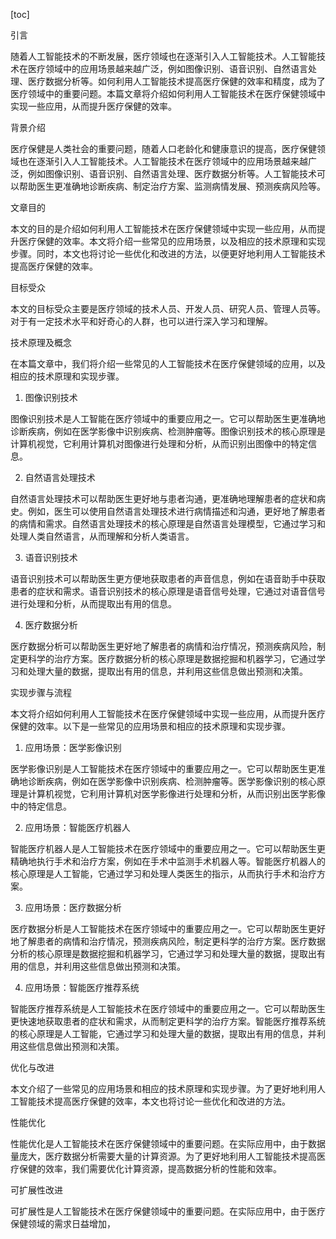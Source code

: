 
[toc]                    
                
                
引言

随着人工智能技术的不断发展，医疗领域也在逐渐引入人工智能技术。人工智能技术在医疗领域中的应用场景越来越广泛，例如图像识别、语音识别、自然语言处理、医疗数据分析等。如何利用人工智能技术提高医疗保健的效率和精度，成为了医疗领域中的重要问题。本篇文章将介绍如何利用人工智能技术在医疗保健领域中实现一些应用，从而提升医疗保健的效率。

背景介绍

医疗保健是人类社会的重要问题，随着人口老龄化和健康意识的提高，医疗保健领域也在逐渐引入人工智能技术。人工智能技术在医疗领域中的应用场景越来越广泛，例如图像识别、语音识别、自然语言处理、医疗数据分析等。人工智能技术可以帮助医生更准确地诊断疾病、制定治疗方案、监测病情发展、预测疾病风险等。

文章目的

本文的目的是介绍如何利用人工智能技术在医疗保健领域中实现一些应用，从而提升医疗保健的效率。本文将介绍一些常见的应用场景，以及相应的技术原理和实现步骤。同时，本文也将讨论一些优化和改进的方法，以便更好地利用人工智能技术提高医疗保健的效率。

目标受众

本文的目标受众主要是医疗领域的技术人员、开发人员、研究人员、管理人员等。对于有一定技术水平和好奇心的人群，也可以进行深入学习和理解。

技术原理及概念

在本篇文章中，我们将介绍一些常见的人工智能技术在医疗保健领域的应用，以及相应的技术原理和实现步骤。

1. 图像识别技术

图像识别技术是人工智能在医疗领域中的重要应用之一。它可以帮助医生更准确地诊断疾病，例如在医学影像中识别疾病、检测肿瘤等。图像识别技术的核心原理是计算机视觉，它利用计算机对图像进行处理和分析，从而识别出图像中的特定信息。

2. 自然语言处理技术

自然语言处理技术可以帮助医生更好地与患者沟通，更准确地理解患者的症状和病史。例如，医生可以使用自然语言处理技术进行病情描述和沟通，更好地了解患者的病情和需求。自然语言处理技术的核心原理是自然语言处理模型，它通过学习和处理人类自然语言，从而理解和分析人类语言。

3. 语音识别技术

语音识别技术可以帮助医生更方便地获取患者的声音信息，例如在语音助手中获取患者的症状和需求。语音识别技术的核心原理是语音信号处理，它通过对语音信号进行处理和分析，从而提取出有用的信息。

4. 医疗数据分析

医疗数据分析可以帮助医生更好地了解患者的病情和治疗情况，预测疾病风险，制定更科学的治疗方案。医疗数据分析的核心原理是数据挖掘和机器学习，它通过学习和处理大量的数据，提取出有用的信息，并利用这些信息做出预测和决策。

实现步骤与流程

本文将介绍如何利用人工智能技术在医疗保健领域中实现一些应用，从而提升医疗保健的效率。以下是一些常见的应用场景和相应的技术原理和实现步骤。

1. 应用场景：医学影像识别

医学影像识别是人工智能技术在医疗领域中的重要应用之一。它可以帮助医生更准确地诊断疾病，例如在医学影像中识别疾病、检测肿瘤等。医学影像识别的核心原理是计算机视觉，它利用计算机对医学影像进行处理和分析，从而识别出医学影像中的特定信息。

2. 应用场景：智能医疗机器人

智能医疗机器人是人工智能技术在医疗领域中的重要应用之一。它可以帮助医生更精确地执行手术和治疗方案，例如在手术中监测手术机器人等。智能医疗机器人的核心原理是人工智能，它通过学习和处理人类医生的指示，从而执行手术和治疗方案。

3. 应用场景：医疗数据分析

医疗数据分析是人工智能技术在医疗领域中的重要应用之一。它可以帮助医生更好地了解患者的病情和治疗情况，预测疾病风险，制定更科学的治疗方案。医疗数据分析的核心原理是数据挖掘和机器学习，它通过学习和处理大量的数据，提取出有用的信息，并利用这些信息做出预测和决策。

4. 应用场景：智能医疗推荐系统

智能医疗推荐系统是人工智能技术在医疗领域中的重要应用之一。它可以帮助医生更快速地获取患者的症状和需求，从而制定更科学的治疗方案。智能医疗推荐系统的核心原理是人工智能，它通过学习和处理大量的数据，提取出有用的信息，并利用这些信息做出预测和决策。

优化与改进

本文介绍了一些常见的应用场景和相应的技术原理和实现步骤。为了更好地利用人工智能技术提高医疗保健的效率，本文也将讨论一些优化和改进的方法。

性能优化

性能优化是人工智能技术在医疗保健领域中的重要问题。在实际应用中，由于数据量庞大，医疗数据分析需要大量的计算资源。为了更好地利用人工智能技术提高医疗保健的效率，我们需要优化计算资源，提高数据分析的性能和效率。

可扩展性改进

可扩展性是人工智能技术在医疗保健领域中的重要问题。在实际应用中，由于医疗保健领域的需求日益增加，


